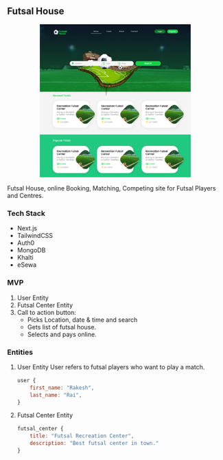## Futsal House
<p align="center">
	<img alt="" src="public/landing_demo.png" width="70%"/>
</p>

Futsal House, online Booking, Matching, Competing site for Futsal Players and Centres.


### Tech Stack
* Next.js
* TailwindCSS
* Auth0
* MongoDB
* Khalti
* eSewa


### MVP 
1. User Entity
2. Futsal Center Entity
3. Call to action button:
	* Picks Location, date & time and search
	* Gets list of futsal house.
	* Selects and pays online.

### Entities
1. User Entity
   User refers to futsal players who want to play a match.
   ```js
   user { 
	   first_name: "Rakesh",
	   last_name: "Rai",
   }
   ```

2. Futsal Center Entity
   ```js
   futsal_center { 
	   title: "Futsal Recreation Center",
	   description: "Best futsal center in town."
   }
   ```

